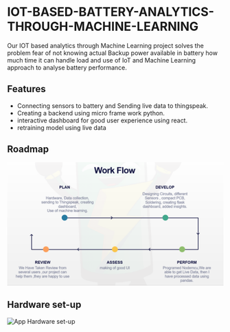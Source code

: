 
# IOT-BASED-BATTERY-ANALYTICS-THROUGH-MACHINE-LEARNING

Our IOT based analytics through Machine Learning  project solves the problem fear of not knowing actual Backup power available in battery how much time it can handle load and use of IoT and Machine  Learning approach  to analyse battery performance.



## Features

- Connecting sensors to battery and Sending live data to thingspeak.
- Creating a backend using micro frame work python. 
- interactive dashboard for good user experience using react.
- retraining model using live data


## Roadmap
![Work-flow](https://github.com/sibap865/IOT-BASED-BATTERY-ANALYTICS-THROUGH-MACHINE-LEARNING/blob/main/workflow%20of%20project.png)




## Hardware set-up

![App Hardware set-up](https://via.placeholder.com/468x300?text=App+Screenshot+Here)

